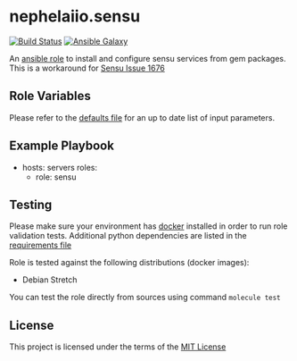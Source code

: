 # nephelaiio.sensu

[![Build Status](https://travis-ci.org/nephelaiio/ansible-role-sensu.svg?branch=master)](https://travis-ci.org/nephelaiio/ansible-role-sensu)
[![Ansible Galaxy](http://img.shields.io/badge/ansible--galaxy-nephelaiio.sensu-blue.svg)](https://galaxy.ansible.com/nephelaiio/sensu/)

An [ansible role](https://galaxy.ansible.com/nephelaiio/sensu) to install and configure sensu services from gem packages. This is a workaround for [Sensu Issue 1676](https://github.com/sensu/sensu/issues/1676)

## Role Variables

Please refer to the [defaults file](/defaults/main.yml) for an up to date list of input parameters.

## Example Playbook

- hosts: servers
  roles:
     - role: sensu


## Testing

Please make sure your environment has [docker](https://www.docker.com) installed in order to run role validation tests. Additional python dependencies are listed in the [requirements file](/requirements.txt)

Role is tested against the following distributions (docker images):
  * Debian Stretch

You can test the role directly from sources using command ` molecule test `

## License

This project is licensed under the terms of the [MIT License](/LICENSE)
